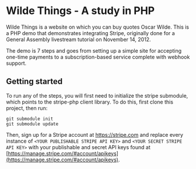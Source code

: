 # Wilde Things - A study in PHP

Wilde Things is a website on which you can buy quotes Oscar Wilde.  This is a PHP demo that demonstrates integrating Stripe, originally done for a General Assembly livestream tutorial on November 14, 2012.

The demo is 7 steps and goes from setting up a simple site for accepting one-time payments to a subscription-based service complete with webhook support.

## Getting started

To run any of the steps, you will first need to initialize the stripe submodule, which points to the stripe-php client library.  To do this, first clone this project, then run:

    git submodule init
    git submodule update

Then, sign up for a Stripe account at https://stripe.com and replace every instance of `<YOUR PUBLISHABLE STRIPE API KEY>` and `<YOUR SECRET STRIPE API KEY>` with your publishable and secret API keys found at [https://manage.stripe.com/#account/apikeys](https://manage.stripe.com/#account/apikeys).
